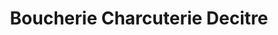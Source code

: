 ---
title: "Boucherie Charcuterie Decitre"
url: /saint-chamond/boucherie-charcuterie-decitre/
shop: Metzgerei
---